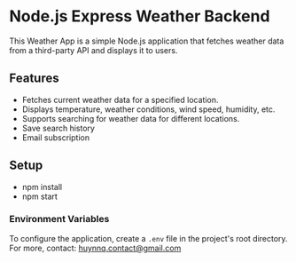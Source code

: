 # Node.js Express Weather Backend

This Weather App is a simple Node.js application that fetches weather data from a third-party API and displays it to users.

## Features

- Fetches current weather data for a specified location.
- Displays temperature, weather conditions, wind speed, humidity, etc.
- Supports searching for weather data for different locations.
- Save search history
- Email subscription

## Setup

- npm install
- npm start
### Environment Variables
To configure the application, create a `.env` file in the project's root directory. For more, contact: huynnq.contact@gmail.com
